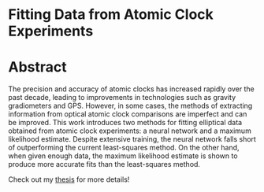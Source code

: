 # Fitting Data from Atomic Clock Experiments
# Abstract 
The precision and accuracy of atomic clocks has increased rapidly over the past
decade, leading to improvements in technologies such as gravity gradiometers and
GPS. However, in some cases, the methods of extracting information from optical
atomic clock comparisons are imperfect and can be improved. This work introduces
two methods for fitting elliptical data obtained from atomic clock experiments: a
neural network and a maximum likelihood estimate. Despite extensive training,
the neural network falls short of outperforming the current least-squares method.
On the other hand, when given enough data, the maximum likelihood estimate is
shown to produce more accurate fits than the least-squares method.

Check out my [thesis](https://github.com/nranabhat/ellipse_fitting/blob/main/nranabhat_Thesis.pdf) for more details!

